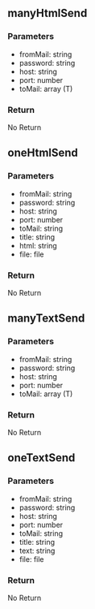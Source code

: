
## manyHtmlSend 

### Parameters
- fromMail: string
- password: string
- host: string
- port: number
- toMail: array (T)


### Return
No Return

## oneHtmlSend

### Parameters
- fromMail: string
- password: string
- host: string
- port: number
- toMail: string
- title: string
- html: string
- file: file


### Return
No Return

## manyTextSend

### Parameters
- fromMail: string
- password: string
- host: string
- port: number
- toMail: array (T)


### Return
No Return

## oneTextSend

### Parameters
- fromMail: string
- password: string
- host: string
- port: number
- toMail: string
- title: string
- text: string
- file: file


### Return
No Return
